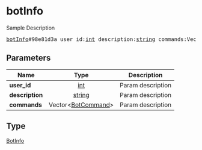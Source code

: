 # botInfo

Sample Description

<pre>
<a href="../constructor/botInfo.md">botInfo</a>#98e81d3a user_id:<a href="../type/int.md">int</a> description:<a href="../type/string.md">string</a> commands:Vector&lt;<a href="../type/BotCommand.md">BotCommand</a>&gt; = <a href="../type/BotInfo.md">BotInfo</a>;
</pre>
## Parameters

| Name | Type | Description |
|------|:----:|-------------|
| **user_id** | <a href="../type/int.md">int</a> | Param description |
| **description** | <a href="../type/string.md">string</a> | Param description |
| **commands** | Vector&lt;<a href="../type/BotCommand.md">BotCommand</a>&gt; | Param description |

## Type

<a href="../type/BotInfo.md">BotInfo</a>
